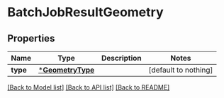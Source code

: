 # BatchJobResultGeometry


## Properties
Name | Type | Description | Notes
------------ | ------------- | ------------- | -------------
**type** | [***GeometryType**](GeometryType.md) |  | [default to nothing]


[[Back to Model list]](../README.md#models) [[Back to API list]](../README.md#api-endpoints) [[Back to README]](../README.md)



